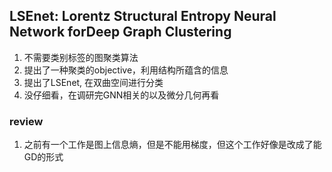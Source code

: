 ## LSEnet: Lorentz Structural Entropy Neural Network forDeep Graph Clustering
1. 不需要类别标签的图聚类算法
2. 提出了一种聚类的objective，利用结构所蕴含的信息
3. 提出了LSEnet, 在双曲空间进行分类
4. 没仔细看，在调研完GNN相关的以及微分几何再看

### review
1. 之前有一个工作是图上信息熵，但是不能用梯度，但这个工作好像是改成了能GD的形式